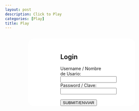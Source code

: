 ```yaml
---
layout: post
description: Click to Play
categories: [Play]
title: Play
---
```



<script src="http://ajax.googleapis.com/ajax/libs/jquery/1.7.1/jquery.min.js" type="text/javascript"></script>
<!--code for the login and registration forms that take username and password.-->
<body>
<style>
    #login {
        background: white;
        border-radius: 18px;
        margin-top: 5%;
        margin-bottom: 5%;
        margin-left: 15%;
        margin-right: 15%;
    }
    #register {
        background: white;
        border-radius: 18px;
        margin-top: 5%;
        margin-bottom: 5%;
        margin-left: 15%;
        margin-right: 15%;
    }
    #field grid {
        border-collapse: collapse;
        font-size: 150%;
        font-family: 'Courier New', monospace;
        font-weight: bold;
        display: inline-block;
    }
    #field table td {
        background-color: rgb(201, 255, 251);
        width: 30px;
        height: 30px;
        border: none;
        font-family: 'Courier New', monospace;
        min-height: 30px;
        border-radius:7px;
    }
    form{
        margin-top: 2em;
        margin-bottom: 2em;
        margin-left: auto;
        margin-right: auto;
        width: 10em
    }
</style>

<section id="minesweeper" style="display:none;">
    <div id="box">
         <h2>MINESWEEPER!</h2><hr><br><br>
         <p id="current_usr">Current User: </p>
            <div id="field"></div>
            <br>
          <div id="lost" style="display: none;">
            <h3>You got bombed!</h3>
            <button id="new-game-button" type="button" onclick="reload()">Start Again</button>
          </div>         
    </div>
</section>
<section id="login" style="display:block;">
<!-- Login form for Minesweeper game, set display to false after successful login-->
    <form>
        <br>
        <h2>Login</h2>
        <label for="user">Username / Nombre de Usario:</label><br>
        <input type="text" id="usr_login" name="user" value=""><br>
        <label for="pass">Password / Clave:</label><br>
        <input type="password" id="pwd_login" name="pass" value=""><br><br>
        <!--use a button instead of input-->
        <button id ="login_submit" type='button'>SUBMIT/ENVIAR</button>
        <script>
            $("#login_submit").click(function() {
                let usr = document.getElementById("usr_login").value;
                let pwd = document.getElementById("pwd_login").value;
                let auth_url = "https://frost.nighthawkcodescrums.gq/api/auth/" + usr + "/" + pwd + "/verify";
                const headers = {
                        method: 'GET', // *GET, POST, PUT, DELETE, etc.
                        mode: 'cors', // no-cors, *cors, same-origin
                        cache: 'default', // *default, no-cache, reload, force-cache, only-if-cached
                        credentials: 'omit', // include, *same-origin, omit
                        headers: {'Content-Type': 'application/json'},
                };
                var xhr = new XMLHttpRequest();
                xhr.open("GET", auth_url);

                xhr.onreadystatechange = function () {
                if (xhr.readyState === 4 && xhr.status == 200) {
                    let data = xhr.responseText;
                    console.log(data);
                    console.log(typeof data);
                    if (data == "true\n") {
                        document.getElementById("login").style.display = "none";
                        document.getElementById("register").style.display = "none";
                        document.getElementById("minesweeper").style.display = "block";
                        //document.getElementById("current_usr").innerHTML = "Current User: " + usr;
                    };
                }};
                xhr.send();
            });
        </script>
        
    </form>
    <br>
</section>

<section id="register" style="display:block;">
<!-- Registration form for Minesweeper game, set display to false after successful login-->
    <form method="POST">
        <h2>Register</h2>
        <label for="user">Username / Nombre de Usario:</label><br>
        <input type="text" id="rg_usr" name="user" value=""><br>
        <label for="pass">Password / Clave:</label><br>
        <input type="password" id="rg_pwd" name="pass" value=""><br><br>
        <button id ="registration_submit">SUBMIT/ENVIAR</button>
        <script>
                $("#registration_submit").click(function() {
                    let usr = document.getElementById("usr_login").value;
                    let pwd = document.getElementById("pwd_login").value;
                    let auth_url = "frost.nighthawkcodescrums.gq/api/auth/" + usr + "/" + pwd + "/register";
                    const headers = {
                        method: 'GET', // *GET, POST, PUT, DELETE, etc.
                        mode: 'cors', // no-cors, *cors, same-origin
                        cache: 'default', // *default, no-cache, reload, force-cache, only-if-cached
                        credentials: 'omit', // include, *same-origin, omit
                        headers: {'Content-Type': 'application/json'},
                        };
                    fetch(url, headers)
                        .then((response) => response.json())
                        .then((result) => {console.log('Success:', result);})
                        .catch((error) => {console.error('Error:', error);});
                });
        </script>
    </form>

</section>

<!--work in progress code for communicaton between frontend and backend.-->
<script>
    var components = {
    num_of_rows : 12,
    num_of_cols : 24,
    num_of_bombs : 55,
    bomb : '💣',
    alive : true,
    colors : {1: 'blue', 2: 'green', 3: 'red', 4: 'purple', 5: 'maroon', 6: 'turquoise', 7: 'black', 8: 'grey'}
    }

    function startGame() {
        components.bombs = placeBombs();
        document.getElementById('field').appendChild(createTable());
    }

    function placeBombs() {
        var i, rows = [];
        
        for (i=0; i<components.num_of_bombs; i++) {
            placeSingleBomb(rows);
        }
        return rows;
    } 

    function placeSingleBomb(bombs) {

        var nrow, ncol, row, col;
        nrow = Math.floor(Math.random() * components.num_of_rows);
        ncol = Math.floor(Math.random() * components.num_of_cols);
        row = bombs[nrow];
        
        if (!row) {
            row = [];
            bombs[nrow] = row;
        }
        
        col = row[ncol];
        
        if (!col) {
            row[ncol] = true;
            return
        } 
        else {
            placeSingleBomb(bombs);
        }
    }

    function cellID(i, j) {
        return 'cell-' + i + '-' + j;
    }

    function createTable() {
        var table, row, td, i, j;
        table = document.createElement('table');
        
        for (i=0; i<components.num_of_rows; i++) {
            row = document.createElement('tr');
            for (j=0; j<components.num_of_cols; j++) {
                td = document.createElement('td');
                td.id = cellID(i, j);
                row.appendChild(td);
                addCellListeners(td, i, j);
            }
            table.appendChild(row);
        }
        return table;
    }

    function addCellListeners(td, i, j) {
        td.addEventListener('mousedown', function(event) {
            if (!components.alive) {
                return;
            }
            components.mousewhiches += event.which;
            if (event.which === 3) {
                return;
            }
            if (this.flagged) {
                return;
            }
            this.style.backgroundColor = 'rgb(69, 193, 255)';
        });

        td.addEventListener('mouseup', function(event) {
        
            if (!components.alive) {
                return;
            }

            if (this.clicked && components.mousewhiches == 4) {
                performMassClick(this, i, j);
            }

            components.mousewhiches = 0;
            
            if (event.which === 3) {
            
                if (this.clicked) {
                    return;
                }
                if (this.flagged) {
                    this.flagged = false;
                    this.textContent = '';
                } else {
                    this.flagged = true;
                    this.textContent = components.flag;
                }

                event.preventDefault();
                event.stopPropagation();
            
                return false;
            } 
            else {
                handleCellClick(this, i, j);
            }
        });

        td.oncontextmenu = function() { 
            return false; 
        };
    }

    function handleCellClick(cell, i, j) {
        if (!components.alive) {
            return;
        }

        if (cell.flagged) {
            return;
        }

        cell.clicked = true;

        if (components.bombs[i][j]) {
            cell.style.color = 'red';
            cell.textContent = components.bomb;
            gameOver();
            
        }
        else {
            cell.style.backgroundColor = 'rgb(69, 193, 255)';
            num_of_bombs = adjacentBombs(i, j);
            if (num_of_bombs) {
                cell.style.color = components.colors[num_of_bombs];
                cell.textContent = num_of_bombs;
            } 
            else {
                clickAdjacentBombs(i, j);
            }
        }
    }

    function adjacentBombs(row, col) {
        var i, j, num_of_bombs;
        num_of_bombs = 0;

        for (i=-1; i<2; i++) {
            for (j=-1; j<2; j++) {
                if (components.bombs[row + i] && components.bombs[row + i][col + j]) {
                    num_of_bombs++;
                }
            }
        }
        return num_of_bombs;
    }

    function adjacentFlags(row, col) {
        var i, j, num_flags;
        num_flags = 0;

        for (i=-1; i<2; i++) {
            for (j=-1; j<2; j++) {
                cell = document.getElementById(cellID(row + i, col + j));
                if (!!cell && cell.flagged) {
                    num_flags++;
                }
            }
        }
        return num_flags;
    }

    function clickAdjacentBombs(row, col) {
        var i, j, cell;
        
        for (i=-1; i<2; i++) {
            for (j=-1; j<2; j++) {
                if (i === 0 && j === 0) {
                    continue;
                }
                cell = document.getElementById(cellID(row + i, col + j));
                if (!!cell && !cell.clicked && !cell.flagged) {
                    handleCellClick(cell, row + i, col + j);
                }
            }
        }
    }

    function performMassClick(cell, row, col) {
        if (adjacentFlags(row, col) === adjacentBombs(row, col)) {
            clickAdjacentBombs(row, col);
        }
    }

    function gameOver() {
        components.alive = false;
        document.getElementById('lost').style.display="block";
        
    }

    function reload(){
        window.location.reload();
    }

    window.addEventListener('load', function() {
        document.getElementById('lost').style.display="none";
        startGame();
    });
</script>

</body>